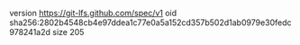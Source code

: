 version https://git-lfs.github.com/spec/v1
oid sha256:2802b4548cb4e97ddea1c77e0a5a152cd357b502d1ab0979e30fedc978241a2d
size 205
